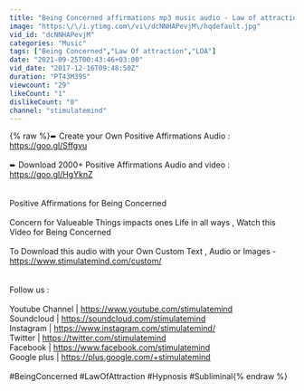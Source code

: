 ```yaml
---
title: "Being Concerned affirmations mp3 music audio - Law of attraction - Hypnosis - Subliminal"
image: "https:\/\/i.ytimg.com\/vi\/dcNNHAPevjM\/hqdefault.jpg"
vid_id: "dcNNHAPevjM"
categories: "Music"
tags: ["Being Concerned","Law Of attraction","LOA"]
date: "2021-09-25T00:43:46+03:00"
vid_date: "2017-12-16T09:48:50Z"
duration: "PT43M39S"
viewcount: "29"
likeCount: "1"
dislikeCount: "0"
channel: "stimulatemind"
---
```

{% raw %}➨ Create your Own Positive Affirmations Audio : <a rel="nofollow" target="blank" href="https://goo.gl/Sffgvu">https://goo.gl/Sffgvu</a><br /><br />➨ Download 2000+ Positive Affirmations Audio and video : <a rel="nofollow" target="blank" href="https://goo.gl/HgYknZ">https://goo.gl/HgYknZ</a><br /><br /><br />Positive Affirmations for Being Concerned<br /><br />Concern for Valueable Things impacts ones Life in all ways , Watch this Video for Being Concerned<br /> <br />To Download this audio with your Own Custom Text , Audio or Images -  <a rel="nofollow" target="blank" href="https://www.stimulatemind.com/custom/">https://www.stimulatemind.com/custom/</a><br /><br /> <br />Follow us :  <br /><br />Youtube Channel | <a rel="nofollow" target="blank" href="https://www.youtube.com/stimulatemind">https://www.youtube.com/stimulatemind</a><br />Soundcloud | <a rel="nofollow" target="blank" href="https://soundcloud.com/stimulatemind">https://soundcloud.com/stimulatemind</a><br />Instagram | <a rel="nofollow" target="blank" href="https://www.instagram.com/stimulatemind/">https://www.instagram.com/stimulatemind/</a><br />Twitter | <a rel="nofollow" target="blank" href="https://twitter.com/stimulatemind">https://twitter.com/stimulatemind</a><br />Facebook | <a rel="nofollow" target="blank" href="https://www.facebook.com/stimulatemind">https://www.facebook.com/stimulatemind</a><br />Google plus | <a rel="nofollow" target="blank" href="https://plus.google.com/+stimulatemind">https://plus.google.com/+stimulatemind</a><br /><br />#BeingConcerned #LawOfAttraction #Hypnosis #Subliminal{% endraw %}
